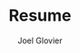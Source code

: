 ---
title: "Resume"
github: https://github.com/jglovier/resume-template
demo: http://resume-template.joelglovier.com/
author: Joel Glovier
ssg:
  - Jekyll
cms:
  - No Cms
---
